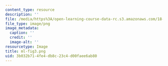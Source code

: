 ```yaml
---
content_type: resource
description: ''
file: /media/https%3A/open-learning-course-data-rc.s3.amazonaws.com/18-04-complex-variables-with-applications-spring-2018/3b032b714fe4db8c23c4d00faee6ab80_ml-fig3.png
file_type: image/png
image_metadata:
  caption: ''
  credit: ''
  image-alt: ''
resourcetype: Image
title: ml-fig3.png
uid: 3b032b71-4fe4-db8c-23c4-d00faee6ab80
---
```

